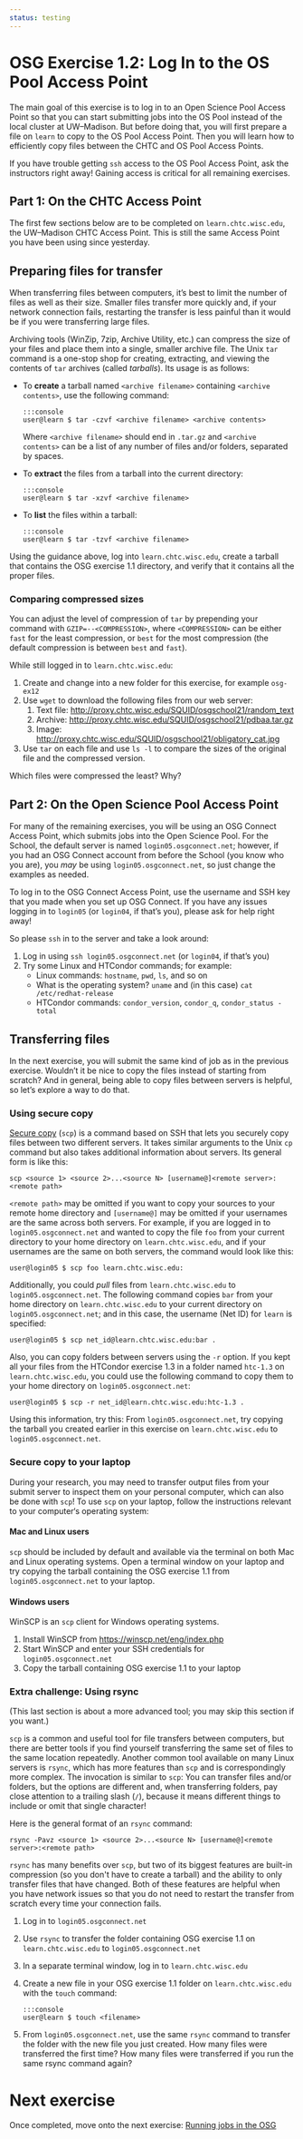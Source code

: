 ```yaml
---
status: testing
---
```


# OSG Exercise 1.2: Log In to the OS Pool Access Point

The main goal of this exercise is to log in to an Open Science Pool Access Point
so that you can start submitting jobs into the OS Pool instead of the local cluster at UW–Madison.
But before doing that, you will first prepare a file on `learn` to copy to the OS Pool Access Point.
Then you will learn how to efficiently copy files between the CHTC and OS Pool Access Points.

If you have trouble getting `ssh` access to the OS Pool Access Point, ask the instructors right away!
Gaining access is critical for all remaining exercises.

## Part 1: On the CHTC Access Point

The first few sections below are to be completed on `learn.chtc.wisc.edu`, the UW–Madison CHTC Access Point.
This is still the same Access Point you have been using since yesterday.

## Preparing files for transfer

When transferring files between computers, it’s best to limit the number of files as well as their size.
Smaller files transfer more quickly and, if your network connection fails,
restarting the transfer is less painful than it would be if you were transferring large files.

Archiving tools (WinZip, 7zip, Archive Utility, etc.) can compress the size of your files
and place them into a single, smaller archive file.
The Unix `tar` command is a one-stop shop for creating, extracting, and viewing the contents of `tar` archives
(called *tarballs*).  Its usage is as follows:

-   To **create** a tarball named `<archive filename>` containing `<archive contents>`, use the following command:

        :::console
        user@learn $ tar -czvf <archive filename> <archive contents>

    Where `<archive filename>` should end in `.tar.gz` and `<archive contents>` can be a list of any number of files
    and/or folders, separated by spaces.

-   To **extract** the files from a tarball into the current directory:

        :::console
        user@learn $ tar -xzvf <archive filename>

-   To **list** the files within a tarball:

        :::console
        user@learn $ tar -tzvf <archive filename>

Using the guidance above, log into `learn.chtc.wisc.edu`,
create a tarball that contains the OSG exercise 1.1 directory,
and verify that it contains all the proper files.

### Comparing compressed sizes

You can adjust the level of compression of `tar` by prepending your command with `GZIP=--<COMPRESSION>`, where
`<COMPRESSION>` can be either `fast` for the least compression, or `best` for the most compression (the default
compression is between `best` and `fast`).

While still logged in to `learn.chtc.wisc.edu`:

1.  Create and change into a new folder for this exercise, for example `osg-ex12`
1.  Use `wget` to download the following files from our web server:
    1.  Text file: <http://proxy.chtc.wisc.edu/SQUID/osgschool21/random_text>
    1.  Archive: <http://proxy.chtc.wisc.edu/SQUID/osgschool21/pdbaa.tar.gz>
    1.  Image: <http://proxy.chtc.wisc.edu/SQUID/osgschool21/obligatory_cat.jpg>
1.  Use `tar` on each file and use `ls -l` to compare the sizes of the original file and the compressed version.

Which files were compressed the least?  Why?

## Part 2: On the Open Science Pool Access Point

For many of the remaining exercises, you will be using an OSG Connect Access Point,
which submits jobs into the Open Science Pool.
For the School, the default server is named `login05.osgconnect.net`;
however, if you had an OSG Connect account from before the School (you know who you are),
you *may* be using `login05.osgconnect.net`, so just change the examples as needed.

To log in to the OSG Connect Access Point,
use the username and SSH key that you made when you set up OSG Connect.
If you have any issues logging in to `login05` (or `login04`, if that’s you),
please ask for help right away!

So please `ssh` in to the server and take a look around:

1.  Log in using `ssh login05.osgconnect.net` (or `login04`, if that’s you)
1.  Try some Linux and HTCondor commands; for example:
    *   Linux commands: `hostname`, `pwd`, `ls`, and so on
    *   What is the operating system? `uname` and (in this case) `cat /etc/redhat-release`
    *   HTCondor commands: `condor_version`, `condor_q`, `condor_status -total`

## Transferring files

In the next exercise, you will submit the same kind of job as in the previous exercise.
Wouldn’t it be nice to copy the files instead of starting from scratch?
And in general, being able to copy files between servers is helpful, so let’s explore a way to do that.

### Using secure copy

[Secure copy](https://en.wikipedia.org/wiki/Secure_copy) (`scp`) is a command based on SSH
that lets you securely copy files between two different servers.
It takes similar arguments to the Unix `cp` command but also takes additional information about servers.
Its general form is like this:

```console
scp <source 1> <source 2>...<source N> [username@]<remote server>:<remote path>
```

`<remote path>` may be omitted if you want to copy your sources to your remote home directory
and `[username@]` may be omitted if your usernames are the same across both servers.
For example, if you are logged in to `login05.osgconnect.net`
and wanted to copy the file `foo` from your current directory
to your home directory on `learn.chtc.wisc.edu`,
and if your usernames are the same on both servers,
the command would look like this:

```console
user@login05 $ scp foo learn.chtc.wisc.edu:
```

Additionally, you could *pull* files from `learn.chtc.wisc.edu` to `login05.osgconnect.net`.
The following command copies `bar` from your home directory on `learn.chtc.wisc.edu`
to your current directory on `login05.osgconnect.net`;
and in this case, the username (Net ID) for `learn` is specified:

``` console
user@login05 $ scp net_id@learn.chtc.wisc.edu:bar .
```

Also, you can copy folders between servers using the `-r` option.
If you kept all your files from the HTCondor exercise 1.3 in a folder named `htc-1.3` on `learn.chtc.wisc.edu`,
you could use the following command to copy them to your home directory on `login05.osgconnect.net`:

``` console
user@login05 $ scp -r net_id@learn.chtc.wisc.edu:htc-1.3 .
```

Using this information, try this:
From `login05.osgconnect.net`,
try copying the tarball you created earlier in this exercise on `learn.chtc.wisc.edu`
to `login05.osgconnect.net`.

### Secure copy to your laptop

During your research, you may need to transfer output files
from your submit server to inspect them on your personal computer,
which can also be done with `scp`!
To use `scp` on your laptop, follow the instructions relevant to your computer‘s operating system:

#### Mac and Linux users

`scp` should be included by default and available via the terminal on both Mac and Linux operating systems.
Open a terminal window on your laptop and
try copying the tarball containing the OSG exercise 1.1 from `login05.osgconnect.net` to your laptop.

#### Windows users

WinSCP is an `scp` client for Windows operating systems.

1.  Install WinSCP from <https://winscp.net/eng/index.php>
1.  Start WinSCP and enter your SSH credentials for `login05.osgconnect.net`
1.  Copy the tarball containing OSG exercise 1.1 to your laptop

### Extra challenge: Using rsync

(This last section is about a more advanced tool; you may skip this section if you want.)

`scp` is a common and useful tool for file transfers between computers,
but there are better tools if you find yourself transferring the same set of files to the same location repeatedly.
Another common tool available on many Linux servers is `rsync`,
which has more features than `scp` and is correspondingly more complex.
The invocation is similar to `scp`:
You can transfer files and/or folders,
but the options are different
and, when transferring folders, pay close attention to a trailing slash (`/`),
because it means different things to include or omit that single character!

Here is the general format of an `rsync` command:

``` console
rsync -Pavz <source 1> <source 2>...<source N> [username@]<remote server>:<remote path>
```

`rsync` has many benefits over `scp`,
but two of its biggest features are built-in compression (so you don't have to create a tarball)
and the ability to only transfer files that have changed.
Both of these features are helpful when you have network issues
so that you do not need to restart the transfer from scratch every time your connection fails.

1.  Log in to `login05.osgconnect.net`
1.  Use `rsync` to transfer the folder containing OSG exercise 1.1 on `learn.chtc.wisc.edu` to `login05.osgconnect.net`
1.  In a separate terminal window, log in to `learn.chtc.wisc.edu`
1.  Create a new file in your OSG exercise 1.1 folder on `learn.chtc.wisc.edu` with the `touch` command:

        :::console
        user@learn $ touch <filename>

1.  From `login05.osgconnect.net`,
    use the same `rsync` command to transfer the folder with the new file you just created.
    How many files were transferred the first time?
    How many files were transferred if you run the same rsync command again?

# Next exercise

Once completed, move onto the next exercise: [Running jobs in the OSG](part1-ex3-submit-osg.md)
